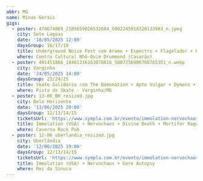 ```yaml
---
abbr: MG
name: Minas Gerais
gigs:
  - poster: 470674069_2105659026532684_5002245918320133983_n.jpeg
    city: Sete Lagoas
    date: '18/05/2025 12:00'
    daysGroup: 16/17/18
    title: Underground Noise Fest com Arame + Espectro + Flagelador + Hellway Train ...
    where: Centro Cultural Nhô-Quim Drummond (Casarão)
  - poster: 491451866_18461316163078816_5807256906768765351_n.webp
    city: Varginha
    date: '24/05/2025 14:00'
    daysGroup: 23/24/25
    title: Skate Solidário com The Damnnation + Apto Vulgar + Dymons + Muleke Veio
    where: Pista de Skate - Varginha/MG
  - poster: 13-06_BH_resized.jpg
    city: Belo Horizonte
    date: '13/06/2025 20:00'
    daysGroup: 12/13/14/15
    ticketsUrl: 'https://www.sympla.com.br/evento/immolation-nervochaos-divine-death-mortifer-rage/2951780'
    title: Immolation (USA) + Nervochaos + Divine Death + Mortifer Rage
    where: Caverna Rock Pub
  - poster: 12-06_uberlandia_resized.jpg
    city: Uberlândia
    date: '12/06/2025 19:00'
    daysGroup: 12/13/14/15
    ticketsUrl: 'https://www.sympla.com.br/evento/immolation-nervochaos-gore-autopsy/2951771'
    title: Immolation (USA) + Nervochaos + Gore Autopsy
    where: Rei da Sinuca
---
```


